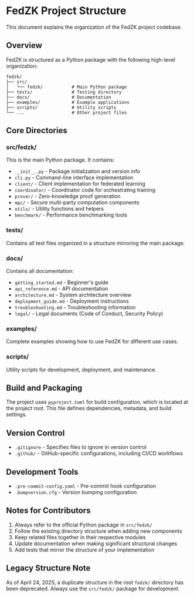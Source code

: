 # FedZK Project Structure

This document explains the organization of the FedZK project codebase.

## Overview

FedZK is structured as a Python package with the following high-level organization:

```
fedzk/
├── src/
│   └── fedzk/           # Main Python package
├── tests/               # Testing directory
├── docs/                # Documentation
├── examples/            # Example applications 
├── scripts/             # Utility scripts
└── ...                  # Other project files
```

## Core Directories

### src/fedzk/

This is the main Python package. It contains:

- `__init__.py` - Package initialization and version info
- `cli.py` - Command-line interface implementation
- `client/` - Client implementation for federated learning
- `coordinator/` - Coordinator code for orchestrating training
- `prover/` - Zero-knowledge proof generation
- `mpc/` - Secure multi-party computation components
- `utils/` - Utility functions and helpers
- `benchmark/` - Performance benchmarking tools

### tests/

Contains all test files organized in a structure mirroring the main package.

### docs/

Contains all documentation:

- `getting_started.md` - Beginner's guide
- `api_reference.md` - API documentation
- `architecture.md` - System architecture overview
- `deployment_guide.md` - Deployment instructions
- `troubleshooting.md` - Troubleshooting information
- `legal/` - Legal documents (Code of Conduct, Security Policy)

### examples/

Complete examples showing how to use FedZK for different use cases.

### scripts/

Utility scripts for development, deployment, and maintenance.

## Build and Packaging

The project uses `pyproject.toml` for build configuration, which is located at the project root. This file defines dependencies, metadata, and build settings.

## Version Control

- `.gitignore` - Specifies files to ignore in version control
- `.github/` - GitHub-specific configurations, including CI/CD workflows

## Development Tools

- `.pre-commit-config.yaml` - Pre-commit hook configuration
- `.bumpversion.cfg` - Version bumping configuration

## Notes for Contributors

1. Always refer to the official Python package in `src/fedzk/`
2. Follow the existing directory structure when adding new components
3. Keep related files together in their respective modules
4. Update documentation when making significant structural changes
5. Add tests that mirror the structure of your implementation

## Legacy Structure Note

As of April 24, 2025, a duplicate structure in the root `fedzk/` directory has been deprecated. Always use the `src/fedzk/` package for development. 